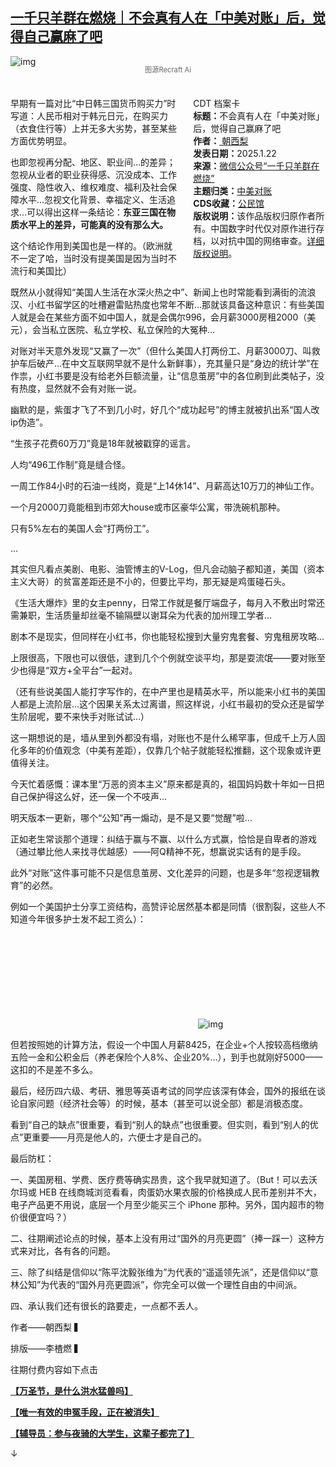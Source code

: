 <!--1737576331000-->
[一千只羊群在燃烧｜不会真有人在「中美对账」后，觉得自己赢麻了吧](https://chinadigitaltimes.net/chinese/715287.html)
------

<p><img decoding="async" src="https://keep.cdt.media/assets/images/9/1/91fd4ffb/c7100a23.png" alt="img"></p><span style="font-size: 0.8em;color: #666;display: block;text-align: center;margin-bottom:32px; margin-top: -20px;line-height:22px;">图源Recraft Ai</span><div style="width:42%;float:right;padding-left:20px"><div class="su-spoiler su-spoiler-style-fancy su-spoiler-icon-chevron-circle" data-scroll-offset="0" data-anchor-in-url="no"><div class="su-spoiler-title" tabindex="0" role="button"><span class="su-spoiler-icon"></span>CDT 档案卡</div><div class="su-spoiler-content su-u-clearfix su-u-trim"><strong>标题：</strong>不会真有人在「中美对账」后，觉得自己赢麻了吧<br><strong>作者：</strong><a href="https://chinadigitaltimes.net/space/一千只羊群在燃烧" target="_blank"> 朝西梨</a><br><strong>发表日期：</strong>2025.1.22<br><strong>来源：</strong><a href="https://web.archive.org/web/*/https://mp.weixin.qq.com/s/GDJXyxnNWUzgV9YqMFV8mQ" target="_blank">微信公众号“一千只羊群在燃烧”</a><br><strong>主题归类：</strong><a href="https://chinadigitaltimes.net/space/中美对账" target="_blank">中美对账</a><br><strong>CDS收藏：</strong><a href="https://chinadigitaltimes.net/space/%E5%85%AC%E6%B0%91%E9%A6%86" target="_blank" rel="noopener">公民馆</a><br><strong>版权说明：</strong>该作品版权归原作者所有。中国数字时代仅对原作进行存档，以对抗中国的网络审查。<a href="https://chinadigitaltimes.net/chinese/copyright">详细版权说明</a>。</div></div></div><p>早期有一篇对比“中日韩三国货币购买力”时写道：人民币相对于韩元日元，在购买力（衣食住行等）上并无多大劣势，甚至某些方面优势明显。</p><p>也即忽视再分配、地区、职业间…的差异；忽视从业者的职业获得感、沉没成本、工作强度、隐性收入、维权难度、福利及社会保障水平…忽视文化背景、幸福定义、生活追求…可以得出这样一条结论：<strong>东亚三国在物质水平上的差异，可能真的没有那么大。</strong></p><p>这个结论作用到美国也是一样的。（欧洲就不一定了哈，当时没有提美国是因为当时不流行和美国比）</p><p>既然从小就得知“美国人生活在水深火热之中”、新闻上也时常能看到满街的流浪汉、小红书留学区的吐槽避雷贴热度也常年不断…那就该具备这种意识：有些美国人就是会在某些方面不如中国人，就是会偶尔996，会月薪3000房租2000（美元），会当私立医院、私立学校、私立保险的大冤种…</p><p>对账对半天意外发现“又赢了一次”（但什么美国人打两份工、月薪3000刀、叫救护车后破产…在中文互联网早就不是什么新鲜事），充其量只是“身边的统计学”在作祟，小红书要是没有给老外巨额流量，让“信息茧房”中的各位刷到此类帖子，没有热度，显然就不会有对账一说。</p><p>幽默的是，紫蛋才飞了不到几小时，好几个“成功起号”的博主就被扒出系“国人改ip伪造”。</p><p>“生孩子花费60万刀”竟是18年就被戳穿的谣言。</p><p>人均“496工作制”竟是缝合怪。</p><p>一周工作84小时的石油一线岗，竟是“上14休14”、月薪高达10万刀的神仙工作。</p><p>一个月2000刀竟能租到市郊大house或市区豪华公寓，带洗碗机那种。</p><p>只有5%左右的美国人会“打两份工”。</p><p>…</p><p>其实但凡看点美剧、电影、油管博主的V-Log，但凡会动脑子都知道，美国（资本主义大哥）的贫富差距还是不小的，但要比平均，那无疑是鸡蛋碰石头。</p><p>《生活大爆炸》里的女主penny，日常工作就是餐厅端盘子，每月入不敷出时常还需兼职，生活质量却丝毫不输隔壁以谢耳朵为代表的加州理工学者…</p><p>剧本不是现实，但同样在小红书，你也能轻松搜到大量穷鬼套餐、穷鬼租房攻略…</p><p>上限很高，下限也可以很低，逮到几个个例就空谈平均，那是耍流氓——要对账至少也得是“双方+全平台”一起对。</p><p>（还有些说美国人能打字写作的，在中产里也是精英水平，所以能来小红书的美国人都是上流阶层…这个因果关系太过离谱，照这样说，小红书最初的受众还是留学生阶层呢，要不来快手对账试试…）</p><p>这一期想说的是，墙从里到外都没有塌，对账也不是什么稀罕事，但成千上万人固化多年的价值观念（中美有差距），仅靠几个帖子就能轻松推翻，这个现象或许更值得关注。</p><p>今天忙着感慨：课本里“万恶的资本主义”原来都是真的，祖国妈妈数十年如一日把自己保护得这么好，还一保一个不吱声…</p><p>明天版本一更新，哪个“公知”再一煽动，是不是又要“觉醒”啦…</p><p>正如老生常谈那个道理：纠结于赢与不赢、以什么方式赢，恰恰是自卑者的游戏（通过攀比他人来找寻优越感）——阿Q精神不死，想赢说实话有的是手段。</p><p>此外“对账”这件事可能不只是信息茧房、文化差异的问题，也是多年“忽视逻辑教育”的必然。</p><p>例如一个美国护士分享工资结构，高赞评论居然基本都是同情（很割裂，这些人不知道今年很多护士发不起工资么）：</p><p><img decoding="async" src="data:image/svg+xml,%3Csvg%20xmlns='http://www.w3.org/2000/svg'%20viewBox='0%200%200%200'%3E%3C/svg%3E" alt="img" data-lazy-src="https://keep.cdt.media/assets/images/9/1/91fd4ffb/79c8f15c.jpeg"><noscript><img decoding="async" src="https://keep.cdt.media/assets/images/9/1/91fd4ffb/79c8f15c.jpeg" alt="img"></noscript></p><p>但若按照她的计算方法，假设一个中国人月薪8425，在企业+个人按较高档缴纳五险一金和公积金后（养老保险个人8%、企业20%…），到手也就刚好5000——这扣的不是差不多么。</p><p>最后，经历四六级、考研、雅思等英语考试的同学应该深有体会，国外的报纸在谈论自家问题（经济社会等）的时候，基本（甚至可以说全部）都是消极态度。</p><p>看到“自己的缺点”很重要，看到“别人的缺点”也很重要。但实则，看到“别人的优点”更重要——月亮是他人的，六便士才是自己的。</p><p>最后防杠：</p><p>一、美国房租、学费、医疗费等确实昂贵，这个我早就知道了。（But！可以去沃尔玛或 HEB 在线商城浏览看看，肉蛋奶水果衣服的价格换成人民币差别并不大，电子产品更不用说，底层一个月至少能买三个 iPhone 那种。另外，国内超市的物价很便宜吗？）</p><p>二、往期阐述论点的时候，基本上没有用过“国外的月亮更圆”（捧一踩一）这种方式来对比，各有各的问题。</p><p>三、除了纠结是信仰以“陈平沈毅张维为”为代表的“遥遥领先派”，还是信仰以“意林公知”为代表的“国外月亮更圆派”，你完全可以做一个理性自由的中间派。</p><p>四、承认我们还有很长的路要走，一点都不丢人。</p><p>作者——朝西梨&nbsp;▍</p><p>排版——李楂燃&nbsp;▍</p><p>往期付费内容如下点击</p><p><a href="http://mp.weixin.qq.com/s?__biz=Mzg2Mjk1MzE3Mg==&amp;mid=2247485498&amp;idx=1&amp;sn=2a961c93263fe9e5e88f084a6e84d66f&amp;chksm=ce014381f976ca97a271d251f41e173b34bbed8210f941399209d6b8c7083d20f0f3f8e921b7&amp;scene=21#wechat_redirect"><strong>【万圣节，是什么洪水猛兽吗】</strong></a></p><p><a href="http://mp.weixin.qq.com/s?__biz=Mzg2Mjk1MzE3Mg==&amp;mid=2247485030&amp;idx=1&amp;sn=43984aa5faa9a6794798a55759ff8621&amp;chksm=ce014dddf976c4cbc4d37158f7dc4242b7cb6c70937c0fc8fcd6ae917ee165d942c47360dab6&amp;scene=21#wechat_redirect"><strong>【唯一有效的申冤手段，正在被消失】</strong></a></p><p><a href="http://mp.weixin.qq.com/s?__biz=Mzg2Mjk1MzE3Mg==&amp;mid=2247485539&amp;idx=1&amp;sn=cceba6ab4ade50d5c575b91dfd7848e3&amp;chksm=ce0143d8f976cace40225b0e2b606f0a03227f045b9d94e7c0dc05ed4b9453b5437d5da0b6e5&amp;scene=21#wechat_redirect"><strong>【辅导员：参与夜骑的大学生，这辈子都完了】</strong></a></p><p>↓</p><div class="addtoany_share_save_container addtoany_content addtoany_content_bottom"><div class="a2a_kit a2a_kit_size_32 addtoany_list" data-a2a-url="https://chinadigitaltimes.net/chinese/715287.html" data-a2a-title="一千只羊群在燃烧｜不会真有人在「中美对账」后，觉得自己赢麻了吧"><a class="a2a_button_facebook" href="https://www.addtoany.com/add_to/facebook?linkurl=https%3A%2F%2Fchinadigitaltimes.net%2Fchinese%2F715287.html&amp;linkname=%E4%B8%80%E5%8D%83%E5%8F%AA%E7%BE%8A%E7%BE%A4%E5%9C%A8%E7%87%83%E7%83%A7%EF%BD%9C%E4%B8%8D%E4%BC%9A%E7%9C%9F%E6%9C%89%E4%BA%BA%E5%9C%A8%E3%80%8C%E4%B8%AD%E7%BE%8E%E5%AF%B9%E8%B4%A6%E3%80%8D%E5%90%8E%EF%BC%8C%E8%A7%89%E5%BE%97%E8%87%AA%E5%B7%B1%E8%B5%A2%E9%BA%BB%E4%BA%86%E5%90%A7" title="Facebook" rel="nofollow noopener" target="_blank"></a><a class="a2a_button_twitter" href="https://www.addtoany.com/add_to/twitter?linkurl=https%3A%2F%2Fchinadigitaltimes.net%2Fchinese%2F715287.html&amp;linkname=%E4%B8%80%E5%8D%83%E5%8F%AA%E7%BE%8A%E7%BE%A4%E5%9C%A8%E7%87%83%E7%83%A7%EF%BD%9C%E4%B8%8D%E4%BC%9A%E7%9C%9F%E6%9C%89%E4%BA%BA%E5%9C%A8%E3%80%8C%E4%B8%AD%E7%BE%8E%E5%AF%B9%E8%B4%A6%E3%80%8D%E5%90%8E%EF%BC%8C%E8%A7%89%E5%BE%97%E8%87%AA%E5%B7%B1%E8%B5%A2%E9%BA%BB%E4%BA%86%E5%90%A7" title="Twitter" rel="nofollow noopener" target="_blank"></a><a class="a2a_button_telegram" href="https://www.addtoany.com/add_to/telegram?linkurl=https%3A%2F%2Fchinadigitaltimes.net%2Fchinese%2F715287.html&amp;linkname=%E4%B8%80%E5%8D%83%E5%8F%AA%E7%BE%8A%E7%BE%A4%E5%9C%A8%E7%87%83%E7%83%A7%EF%BD%9C%E4%B8%8D%E4%BC%9A%E7%9C%9F%E6%9C%89%E4%BA%BA%E5%9C%A8%E3%80%8C%E4%B8%AD%E7%BE%8E%E5%AF%B9%E8%B4%A6%E3%80%8D%E5%90%8E%EF%BC%8C%E8%A7%89%E5%BE%97%E8%87%AA%E5%B7%B1%E8%B5%A2%E9%BA%BB%E4%BA%86%E5%90%A7" title="Telegram" rel="nofollow noopener" target="_blank"></a><a class="a2a_button_reddit" href="https://www.addtoany.com/add_to/reddit?linkurl=https%3A%2F%2Fchinadigitaltimes.net%2Fchinese%2F715287.html&amp;linkname=%E4%B8%80%E5%8D%83%E5%8F%AA%E7%BE%8A%E7%BE%A4%E5%9C%A8%E7%87%83%E7%83%A7%EF%BD%9C%E4%B8%8D%E4%BC%9A%E7%9C%9F%E6%9C%89%E4%BA%BA%E5%9C%A8%E3%80%8C%E4%B8%AD%E7%BE%8E%E5%AF%B9%E8%B4%A6%E3%80%8D%E5%90%8E%EF%BC%8C%E8%A7%89%E5%BE%97%E8%87%AA%E5%B7%B1%E8%B5%A2%E9%BA%BB%E4%BA%86%E5%90%A7" title="Reddit" rel="nofollow noopener" target="_blank"></a><a class="a2a_button_whatsapp" href="https://www.addtoany.com/add_to/whatsapp?linkurl=https%3A%2F%2Fchinadigitaltimes.net%2Fchinese%2F715287.html&amp;linkname=%E4%B8%80%E5%8D%83%E5%8F%AA%E7%BE%8A%E7%BE%A4%E5%9C%A8%E7%87%83%E7%83%A7%EF%BD%9C%E4%B8%8D%E4%BC%9A%E7%9C%9F%E6%9C%89%E4%BA%BA%E5%9C%A8%E3%80%8C%E4%B8%AD%E7%BE%8E%E5%AF%B9%E8%B4%A6%E3%80%8D%E5%90%8E%EF%BC%8C%E8%A7%89%E5%BE%97%E8%87%AA%E5%B7%B1%E8%B5%A2%E9%BA%BB%E4%BA%86%E5%90%A7" title="WhatsApp" rel="nofollow noopener" target="_blank"></a><a class="a2a_button_email" href="https://www.addtoany.com/add_to/email?linkurl=https%3A%2F%2Fchinadigitaltimes.net%2Fchinese%2F715287.html&amp;linkname=%E4%B8%80%E5%8D%83%E5%8F%AA%E7%BE%8A%E7%BE%A4%E5%9C%A8%E7%87%83%E7%83%A7%EF%BD%9C%E4%B8%8D%E4%BC%9A%E7%9C%9F%E6%9C%89%E4%BA%BA%E5%9C%A8%E3%80%8C%E4%B8%AD%E7%BE%8E%E5%AF%B9%E8%B4%A6%E3%80%8D%E5%90%8E%EF%BC%8C%E8%A7%89%E5%BE%97%E8%87%AA%E5%B7%B1%E8%B5%A2%E9%BA%BB%E4%BA%86%E5%90%A7" title="Email" rel="nofollow noopener" target="_blank"></a><a class="a2a_button_copy_link" href="https://www.addtoany.com/add_to/copy_link?linkurl=https%3A%2F%2Fchinadigitaltimes.net%2Fchinese%2F715287.html&amp;linkname=%E4%B8%80%E5%8D%83%E5%8F%AA%E7%BE%8A%E7%BE%A4%E5%9C%A8%E7%87%83%E7%83%A7%EF%BD%9C%E4%B8%8D%E4%BC%9A%E7%9C%9F%E6%9C%89%E4%BA%BA%E5%9C%A8%E3%80%8C%E4%B8%AD%E7%BE%8E%E5%AF%B9%E8%B4%A6%E3%80%8D%E5%90%8E%EF%BC%8C%E8%A7%89%E5%BE%97%E8%87%AA%E5%B7%B1%E8%B5%A2%E9%BA%BB%E4%BA%86%E5%90%A7" title="Copy Link" rel="nofollow noopener" target="_blank"></a><a class="a2a_dd addtoany_share_save addtoany_share" href="https://www.addtoany.com/share"></a></div></div>
